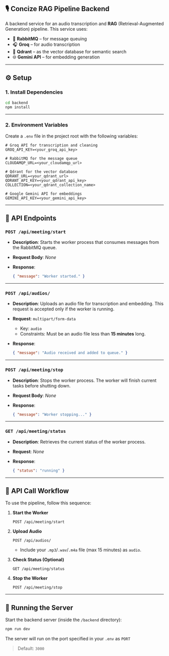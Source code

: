 ## 🎙️ Concize RAG Pipeline Backend

A backend service for an audio transcription and **RAG** (Retrieval-Augmented Generation) pipeline.
This service uses:

* 🐇 **RabbitMQ** – for message queuing
* 🎧 **Groq** – for audio transcription
* 🧠 **Qdrant** – as the vector database for semantic search
* 🌐 **Gemini API** – for embedding generation

---

## ⚙️ Setup

### 1. Install Dependencies

```bash
cd backend
npm install
```

---

### 2. Environment Variables

Create a `.env` file in the project root with the following variables:

```env
# Groq API for transcription and cleaning
GROQ_API_KEY=<your_groq_api_key>

# RabbitMQ for the message queue
CLOUDAMQP_URL=<your_cloudamqp_url>

# Qdrant for the vector database
QDRANT_URL=<your_qdrant_url>
QDRANT_API_KEY=<your_qdrant_api_key>
COLLECTION=<your_qdrant_collection_name>

# Google Gemini API for embeddings
GEMINI_API_KEY=<your_gemini_api_key>
```


---

## 📡 API Endpoints

### `POST /api/meeting/start`

* **Description**: Starts the worker process that consumes messages from the RabbitMQ queue.
* **Request Body**: *None*
* **Response**:

  ```json
  { "message": "Worker started." }
  ```

---

### `POST /api/audios/`

* **Description**: Uploads an audio file for transcription and embedding.
  This request is accepted only if the worker is running.
* **Request**: `multipart/form-data`

  * Key: `audio`
  * Constraints: Must be an audio file less than **15 minutes** long.
* **Response**:

  ```json
  { "message": "Audio received and added to queue." }
  ```

---

### `POST /api/meeting/stop`

* **Description**: Stops the worker process.
  The worker will finish current tasks before shutting down.
* **Request Body**: *None*
* **Response**:

  ```json
  { "message": "Worker stopping..." }
  ```

---

### `GET /api/meeting/status`

* **Description**: Retrieves the current status of the worker process.
* **Request**: *None*
* **Response**:

  ```json
  { "status": "running" }
  ```

---

## 🔁 API Call Workflow

To use the pipeline, follow this sequence:

1. **Start the Worker**

   ```http
   POST /api/meeting/start
   ```

2. **Upload Audio**

   ```http
   POST /api/audios/
   ```

   * Include your `.mp3`/`.wav`/`.m4a` file (max 15 minutes) as `audio`.

3. **Check Status (Optional)**

   ```http
   GET /api/meeting/status
   ```

4. **Stop the Worker**

   ```http
   POST /api/meeting/stop
   ```

---

## 🚀 Running the Server

Start the backend server (inside the `/backend` directory):

```bash
npm run dev
```

The server will run on the port specified in your `.env` as `PORT`

> Default: `3000`

